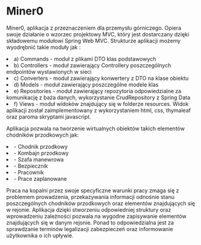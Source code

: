 # Miner0
<p>
Miner0, aplikacja z przeznaczeniem dla przemysłu górniczego. Opiera swoje działanie o wzorzec projektowy MVC,
który jest dostarczany dzięki składowemu modułowi Spring Web MVC.
Strukturze aplikacji możemy wyodrębnić takie moduły jak :
<li>a)	Commands - moduł z plikami DTO klas podstawowych
<li>b)	Controllers - moduł zawierający Controllery poszczególnych endpointów wystawionych w sieci
<li>c)	Converters - moduł zawierający konwertery z DTO na klase obiektu
<li>d)	Models - moduł zawierający poszczególne modele klas 
<li>e)	Repositories - moduł zawierający repozytoria odpowiedzialne za komunikację z baża danych, wykorzystanie CrudRepository z Spring Data
<li>f) Views - moduł widoków znajdujący się w folderze resources.
Widok aplikacji został zaimplementowany z wykorzystaniem html, css, thymaleaf oraz paroma skryptami javascript.
    <p>
Aplikacja pozwala na tworzenie wirtualnych obiektów takich elementów chodników przodkowych jak:
<li>- Chodnik przodkowy
<li>- Kombajn przodkowy
<li>- Szafa manewrowa
<li>- Bezpiecznik
<li>- Pracownik
<li>- Prace zaplanowane
  <p>
Praca na kopalni przez swoje specyficzne warunki pracy zmaga się z problemem prowadzenia, przekazywania 
informacji odnośnie stanu poszczególnych chodników przodkowych oraz elementów znajdujących się w rejonie.
Aplikacja dzięki stworzeniu odpowiedniej struktury oraz wprowadzeniu zależności pozwala na wygodne zapisywanie
elementów znajdujących się w danym rejonie. Ponad to odpowiedzialna jest za sprawdzanie terminów legalizacji zabezpieczeń
oraz informowanie użytkownika o ich upływie.
